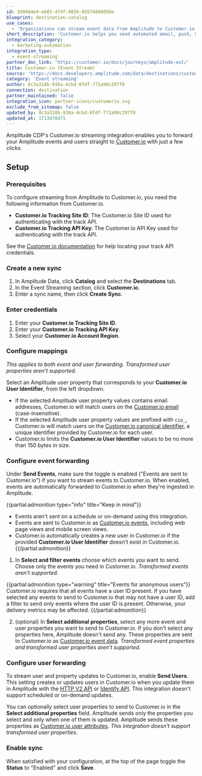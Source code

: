 ```yaml
---
id: 3d99d4e9-e683-47df-9856-055f488805bb
blueprint: destination-catalog
use_cases:
  - 'Organizations can stream event data from Amplitude to Customer.io in real-time. By leveraging this integration, businesses can enrich their Customer.io profiles with detailed behavioral data captured by Amplitude. This enables more accurate segmentation, personalized messaging, and automated workflows within Customer.io, leading to more effective marketing campaigns and enhanced customer experiences.'
short_description: 'Customer.io helps you send automated email, push, SMS, and webhooks based on your customers’ activities and makes conversion tracking, optimization and re-marketing easier.'
integration_category:
  - marketing-automation
integration_type:
  - event-streaming
partner_doc_link: 'https://customer.io/docs/journeys/amplitude-out/'
title: Customer.io (Event Stream)
source: 'https://docs.developers.amplitude.com/data/destinations/customer-io'
category: 'Event streaming'
author: 0c3a318b-936a-4cbd-8fdf-771a90c297f0
connection: destination
partner_maintained: false
integration_icon: partner-icons/customerio.svg
exclude_from_sitemap: false
updated_by: 0c3a318b-936a-4cbd-8fdf-771a90c297f0
updated_at: 1713478471
---
```


Amplitude CDP's Customer.io streaming integration enables you to forward your Amplitude events and users straight to [Customer.io](https://customer.io/) with just a few clicks.

## Setup

### Prerequisites

To configure streaming from Amplitude to Customer.io, you need the following information from Customer.io.

- **Customer.io Tracking Site ID**: The Customer.io Site ID used for authenticating with the track API.
- **Customer.io Tracking API Key**: The Customer.io API Key used for authenticating with the track API.

See the [Customer.io documentation](https://www.customer.io/docs/api/track/#section/Authentication/Basic-Auth-(Tracking-API-Key)) for help locating your track API credentials.

### Create a new sync

1. In Amplitude Data, click **Catalog** and select the **Destinations** tab.
2. In the Event Streaming section, click **Customer.io**.
3. Enter a sync name, then click **Create Sync**.

### Enter credentials

1. Enter your **Customer.io Tracking Site ID**.
2. Enter your **Customer.io Tracking API Key**.
3. Select your **Customer.io Account Region**.

### Configure mappings

_This applies to both event and user forwarding. Transformed user properties aren't supported._

Select an Amplitude user property that corresponds to your **Customer.io User Identifier**, from the left dropdown.

- If the selected Amplitude user property values contains email addresses, Customer.io will match users on the [Customer.io email](https://customer.io/docs/identifying-people/#identifiers) (case-insensitive).
- If the selected Amplitude user property values are prefixed with `cio_`, Customer.io will match users on the [Customer.io canonical identifier](https://customer.io/docs/identifying-people/#cio_id), a unique identifier provided by Customer.io for each user.
- Customer.io limits the **Customer.io User Identifier** values to be no more than 150 bytes in size.

### Configure event forwarding

Under **Send Events**, make sure the toggle is enabled ("Events are sent to Customer.io") if you want to stream events to Customer.io. When enabled, events are automatically forwarded to Customer.io when they're ingested in Amplitude.

{{partial:admonition type="info" title="Keep in mind"}}
- Events aren't sent on a schedule or on-demand using this integration.
- Events are sent to Customer.io as [Customer.io events](https://www.customer.io/docs/api/track/#tag/Track-Events), including web page views and mobile screen views.
- Customer.io automatically creates a new user in Customer.io if the provided **Customer.io User Identifier** doesn't exist in Customer.io.
{{/partial:admonition}}


1. In **Select and filter events** choose which events you want to send. Choose only the events you need in Customer.io. _Transformed events aren't supported._

{{partial:admonition type="warning" title="Events for anonymous users"}}
Customer.io requires that all events have a user ID present. If you have selected any events to send to Customer.io that may not have a user ID, add a filter to send only events where the user ID is present. Otherwise, your delivery metrics may be affected.
{{/partial:admonition}}

2. (optional) In **Select additional properties**, select any more event and user properties you want to send to Customer.io. If you don't select any properties here, Amplitude doesn't send any. These properties are sent to Customer.io as [Customer.io event data](https://www.customer.io/docs/events/#event-name-and-data). _Transformed event properties and transformed user properties aren't supported._

### Configure user forwarding

To stream user and property updates to Customer.io, enable **Send Users**. This setting creates or updates users in Customer.io when you update them in Amplitude with the [HTTP V2 API](/docs/apis/analytics/http-v2) or [Identify API](/docs/apis/analytics/identify). This integration doesn't support scheduled or on-demand updates.

You can optionally select user properties to send to Customer.io in the **Select additional properties** field. Amplitude sends only the properties you select and only when one of them is updated. Amplitude sends these properties as [Customer.io user attributes](https://www.customer.io/docs/attributes/). _This integration doesn't support transformed user properties_.

### Enable sync

When satisfied with your configuration, at the top of the page toggle the **Status** to "Enabled" and click **Save**.
